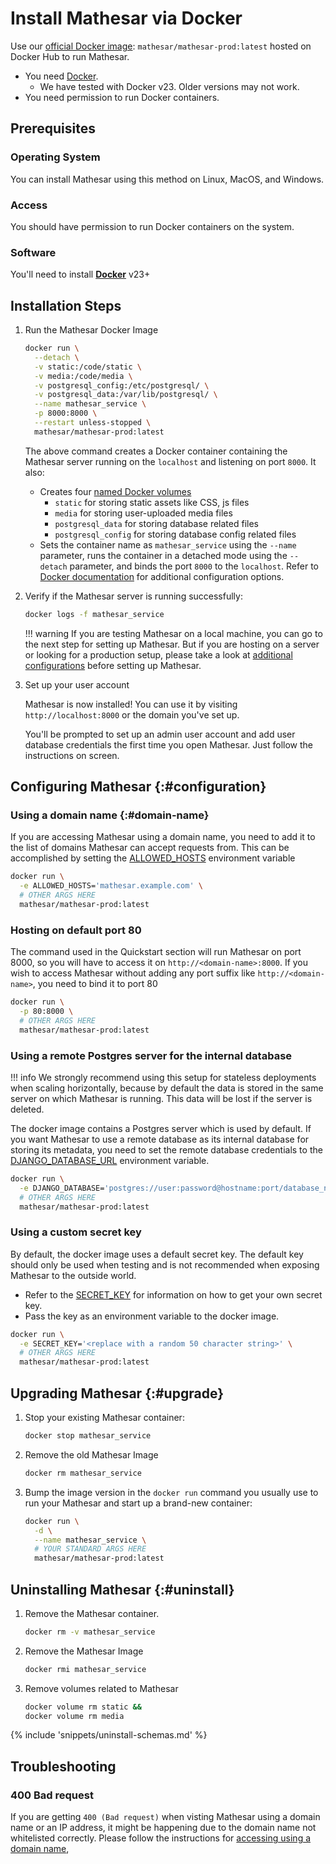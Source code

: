 # Install Mathesar via Docker

Use our [official Docker image](https://hub.docker.com/r/mathesar/mathesar-prod/tags): `mathesar/mathesar-prod:latest` hosted on Docker Hub to run Mathesar.

- You need [Docker](https://docs.docker.com/get-docker/).
    - We have tested with Docker v23. Older versions may not work.
- You need permission to run Docker containers.

## Prerequisites

### Operating System
You can install Mathesar using this method on Linux, MacOS, and Windows.

### Access
You should have permission to run Docker containers on the system.

### Software
You'll need to install **[Docker](https://docs.docker.com/desktop/)** v23+

                      
## Installation Steps

1. Run the Mathesar Docker Image

    ```bash
    docker run \
      --detach \
      -v static:/code/static \
      -v media:/code/media \
      -v postgresql_config:/etc/postgresql/ \
      -v postgresql_data:/var/lib/postgresql/ \
      --name mathesar_service \
      -p 8000:8000 \
      --restart unless-stopped \
      mathesar/mathesar-prod:latest
    ```

    The above command creates a Docker container containing the Mathesar server running on the `localhost` and listening on port `8000`. It also:

    - Creates four [named Docker volumes](https://docs.docker.com/storage/volumes/)
        - `static` for storing static assets like CSS, js files
        - `media` for storing user-uploaded media files
        - `postgresql_data` for storing database related files
        - `postgresql_config` for storing database config related files
    - Sets the container name as `mathesar_service` using the `--name` parameter, runs the container in a detached mode using the `--detach` parameter, and binds the port `8000` to the `localhost`. Refer to [Docker documentation](https://docs.docker.com/engine/reference/commandline/run/#options) for additional configuration options.

1. Verify if the Mathesar server is running successfully:
    ```bash
    docker logs -f mathesar_service
    ```

    !!! warning
        If you are testing Mathesar on a local machine, you can go to the next step for setting up Mathesar. But if you are hosting on a server or looking for a production setup, please take a look at [additional configurations](#configuration) before setting up Mathesar.

1. Set up your user account

    Mathesar is now installed! You can use it by visiting `http://localhost:8000` or the domain you've set up.

    You'll be prompted to set up an admin user account and add user database credentials the first time you open Mathesar. Just follow the instructions on screen.


## Configuring Mathesar {:#configuration}

### Using a domain name {:#domain-name}

If you are accessing Mathesar using a domain name, you need to add it to the list of domains Mathesar can accept requests from. This can be accomplished by setting the [ALLOWED_HOSTS](../../configuration/env-variables.md#allowed_hosts) environment variable

```bash
docker run \
  -e ALLOWED_HOSTS='mathesar.example.com' \
  # OTHER ARGS HERE
  mathesar/mathesar-prod:latest
```

### Hosting on default port 80

The command used in the Quickstart section will run Mathesar on port 8000, so you will have to access it on `http://<domain-name>:8000`. If you wish to access Mathesar without adding any port suffix like `http://<domain-name>`, you need to bind it to port 80

```bash
docker run \
  -p 80:8000 \
  # OTHER ARGS HERE
  mathesar/mathesar-prod:latest
```

### Using a remote Postgres server for the internal database

!!! info
    We strongly recommend using this setup for stateless deployments when scaling horizontally, because by default the data is stored in the same server on which Mathesar is running. This data will be lost if the server is deleted.

The docker image contains a Postgres server which is used by default. If you want Mathesar to use a remote database as its internal database for storing its metadata, you need to set the remote database credentials to the [DJANGO_DATABASE_URL](../../configuration/env-variables.md#dj_db) environment variable.

```bash
docker run \
  -e DJANGO_DATABASE='postgres://user:password@hostname:port/database_name' \
  # OTHER ARGS HERE
  mathesar/mathesar-prod:latest
```

### Using a custom secret key

By default, the docker image uses a default secret key. The default key should only be used when testing and is not recommended when exposing Mathesar to the outside world. 

- Refer to the [SECRET_KEY](../../configuration/env-variables.md#secret_key) for information on how to get your own secret key.
- Pass the key as an environment variable to the docker image.

```bash
docker run \
  -e SECRET_KEY='<replace with a random 50 character string>' \
  # OTHER ARGS HERE
  mathesar/mathesar-prod:latest
```

## Upgrading Mathesar {:#upgrade}

1. Stop your existing Mathesar container:

    ```bash
    docker stop mathesar_service
    ```

1. Remove the old Mathesar Image
    ```bash
    docker rm mathesar_service
    ```

1. Bump the image version in the `docker run` command you usually use to run your
   Mathesar and start up a brand-new container:

    ```bash
    docker run \
      -d \
      --name mathesar_service \
      # YOUR STANDARD ARGS HERE
      mathesar/mathesar-prod:latest
    ```

## Uninstalling Mathesar {:#uninstall}

1. Remove the Mathesar container.

    ```bash
    docker rm -v mathesar_service
    ```

1. Remove the Mathesar Image

    ```bash
    docker rmi mathesar_service
    ```

1. Remove volumes related to Mathesar

    ```bash
    docker volume rm static &&
    docker volume rm media
    ```

{% include 'snippets/uninstall-schemas.md' %}


## Troubleshooting

### 400 Bad request 

If you are getting `400 (Bad request)` when visting Mathesar using a domain name or an IP address, it might be happening due to the domain name not whitelisted correctly. Please follow the instructions for [accessing using a domain name](#configuration),